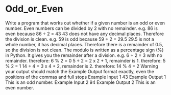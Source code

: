 # Odd_or_Even
 
Write a program that works out whether if a given number is an odd or even number.
Even numbers can be divided by 2 with no remainder.
e.g. 86 is even because 86 ÷ 2 = 43
43 does not have any decimal places. Therefore the division is clean.
e.g. 59 is odd because 59 ÷ 2 = 29.5
29.5 is not a whole number, it has decimal places. Therefore there is a remainder of 0.5, so the division is not clean.
The modulo is written as a percentage sign (%) in Python. It gives you the remainder after a division.
e.g. 6 ÷ 2 = 3 with no remainder.
therefore: 6 % 2 = 0
5 ÷ 2 = 2 x 2 + 1, remainder is 1.
therefore: 5 % 2 = 1
14 ÷ 4 = 3 x 4 + 2, remainder is 2.
therefore: 14 % 4 = 2
Warning your output should match the Example Output format exactly, even the positions of the commas and full stops
Example Input 1
43
Example Output 1
This is an odd number.
Example Input 2
94
Example Output 2
This is an even number.
